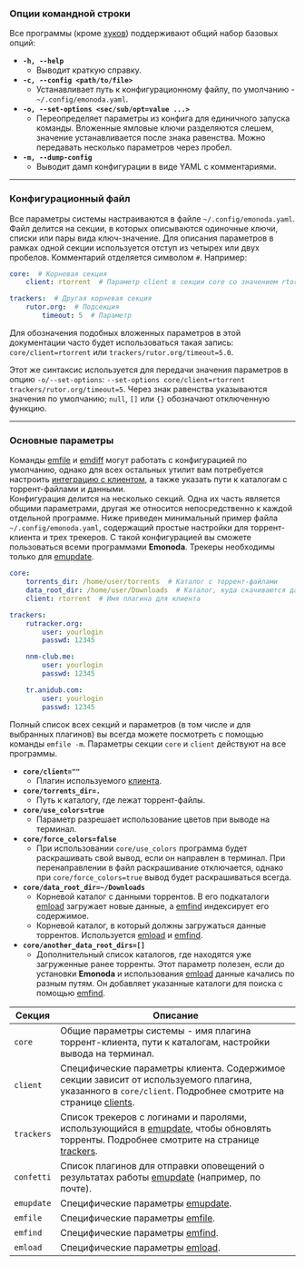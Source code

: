 ### Опции командной строки ###
Все программы (кроме [хуков](hooks)) поддерживают общий набор базовых опций:

* **`-h, --help`**
    * Выводит краткую справку.
* **`-c, --config <path/to/file>`**
    * Устанавливает путь к конфигурационному файлу, по умолчанию - `~/.config/emonoda.yaml`.
* **`-o, --set-options <sec/sub/opt=value ...>`**
    * Переопределяет параметры из конфига для единичного запуска команды. Вложенные ямловые ключи разделяются слешем, значение устанавливается после знака равенства. Можно передавать несколько параметров через пробел.
* **`-m, --dump-config`**
    * Выводит дамп конфигурации в виде YAML с комментариями.

***

### Конфигурационный файл ###
Все параметры системы настраиваются в файле `~/.config/emonoda.yaml`. Файл делится на секции, в которых описываются одиночные ключи, списки или пары вида ключ-значение. Для описания параметров в рамках одной секции используется отступ из четырех или двух пробелов. Комментарий отделяется символом `#`. Например:
```yaml
core:  # Корневая секция
    client: rtorrent  # Параметр client в секции core со значением rtorrent

trackers:  # Другая корневая секция
    rutor.org:  # Подсекция
        timeout: 5  # Параметр
```
Для обозначения подобных вложенных параметров в этой документации часто будет использоваться такая запись: `core/client=rtorrent` или `trackers/rutor.org/timeout=5.0`.

Этот же синтаксис используется для передачи значения параметров в опцию `-o/--set-options`: `--set-options core/client=rtorrent trackers/rutor.org/timeout=5`. Через знак равенства указываются значения по умолчанию; `null`, `[]` или `{}` обозначают отключенную функцию.

***

### Основные параметры ###
Команды [emfile](emfile) и [emdiff](emdiff) могут работать с конфигурацией по умолчанию, однако для всех остальных утилит вам потребуется настроить [интеграцию с клиентом](clients), а также указать пути к каталогам с торрент-файлами и данными.  
Конфигурация делится на несколько секций. Одна их часть является общими параметрами, другая же относится непосредственно к каждой отдельной программе. Ниже приведен минимальный пример файла `~/.config/emonoda.yaml`, содержащий простые настройки для торрент-клиента и трех трекеров. С такой конфигурацией вы сможете пользоваться всеми программами **Emonoda**. Трекеры необходимы только для [emupdate](emupdate).

```yaml
core:
    torrents_dir: /home/user/torrents  # Каталог с торрент-файлами
    data_root_dir: /home/user/Downloads  # Каталог, куда скачиваются данные
    client: rtorrent  # Имя плагина для клиента

trackers:
    rutracker.org:
        user: yourlogin
        passwd: 12345

    nnm-club.me:
        user: yourlogin
        passwd: 12345

    tr.anidub.com:
        user: yourlogin
        passwd: 12345
```
Полный список всех секций и параметров (в том числе и для выбранных плагинов) вы всегда можете посмотреть с помощью команды `emfile -m`. Параметры секции `core` и `client` действуют на все программы.

* **`core/client=""`**
    * Плагин используемого [клиента](clients).
* **`core/torrents_dir=.`**
    * Путь к каталогу, где лежат торрент-файлы.
* **`core/use_colors=true`**
    * Параметр разрешает использование цветов при выводе на терминал.
* **`core/force_colors=false`**
    * При использовании `core/use_colors` программа будет раскрашивать свой вывод, если он направлен в терминал. При перенаправлении в файл раскрашивание отключается, однако при `core/force_colors=true` вывод будет раскрашиваться всегда.
* **`core/data_root_dir=~/Downloads`**
    * Корневой каталог с данными торрентов. В его подкаталоги [emload](emload) загружает новые данные, а [emfind](emfind) индексирует его содержимое.
    * Корневой каталог, в который должны загружаться данные торрентов. Используется [emload](emload) и [emfind](emfind).
* **`core/another_data_root_dirs=[]`**
    * Дополнительный список каталогов, где находятся уже загруженные ранее торренты. Этот параметр полезен, если до установки **Emonoda** и использования [emload](emload) данные качались по разным путям. Он добавляет указанные каталоги для поиска с помощью [emfind](emfind).

| Секция | Описание |
|--------|----------|
| `core` | Общие параметры системы - имя плагина торрент-клиента, пути к каталогам, настройки вывода на терминал. |
| `client` | Специфические параметры клиента. Содержимое секции зависит от используемого плагина, указанного в `core/client`. Подробнее смотрите на странице [clients](clients). |
| `trackers` | Список трекеров с логинами и паролями, использующийся в [emupdate](emupdate), чтобы обновлять торренты. Подробнее смотрите на странице [trackers](trackers). |
| `confetti` | Список плагинов для отправки оповещений о результатах работы [emupdate](emupdate) (например, по почте). |
| `emupdate` | Специфические параметры [emupdate](emupdate). |
| `emfile` | Специфические параметры [emfile](emfile). |
| `emfind` | Специфические параметры [emfind](emfind). |
| `emload` | Специфические параметры [emload](emload). |

